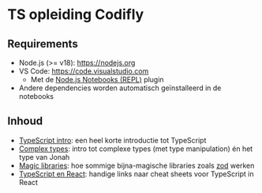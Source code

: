 # TS opleiding Codifly

## Requirements

- Node.js (>= v18): <https://nodejs.org>
- VS Code: <https://code.visualstudio.com>
  - Met de [Node.js Notebooks (REPL)](https://marketplace.visualstudio.com/items?itemName=donjayamanne.typescript-notebook) plugin
- Andere dependencies worden automatisch geïnstalleerd in de notebooks

## Inhoud

- [TypeScript intro](01-typescript-intro.nnb): een heel korte introductie tot TypeScript
- [Complex types](02-complex-types.nnb): intro tot complexe types (met type manipulation) én het type van Jonah
- [Magic libraries](03-magic-libraries.nnb): hoe sommige bijna-magische libraries zoals [zod](https://npmjs.com/package/zod) werken
- [TypeScript en React](04-typescript-react.nnb): handige links naar cheat sheets voor TypeScript in React
